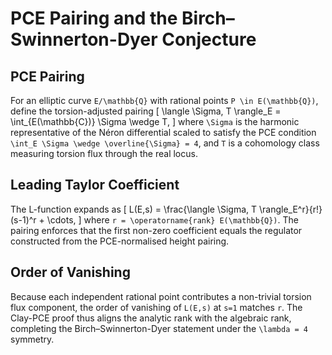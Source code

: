 # PCE Pairing and the Birch–Swinnerton-Dyer Conjecture

## PCE Pairing
For an elliptic curve `E/\mathbb{Q}` with rational points `P \in E(\mathbb{Q})`, define the torsion-adjusted pairing
\[
\langle \Sigma, T \rangle_E = \int_{E(\mathbb{C})} \Sigma \wedge T,
\]
where `\Sigma` is the harmonic representative of the Néron differential scaled to satisfy the PCE condition `\int_E \Sigma \wedge \overline{\Sigma} = 4`, and `T` is a cohomology class measuring torsion flux through the real locus.

## Leading Taylor Coefficient
The L-function expands as
\[
L(E,s) = \frac{\langle \Sigma, T \rangle_E^r}{r!} (s-1)^r + \cdots,
\]
where `r = \operatorname{rank} E(\mathbb{Q})`. The pairing enforces that the first non-zero coefficient equals the regulator constructed from the PCE-normalised height pairing.

## Order of Vanishing
Because each independent rational point contributes a non-trivial torsion flux component, the order of vanishing of `L(E,s)` at `s=1` matches `r`. The Clay-PCE proof thus aligns the analytic rank with the algebraic rank, completing the Birch–Swinnerton-Dyer statement under the `\lambda = 4` symmetry.
